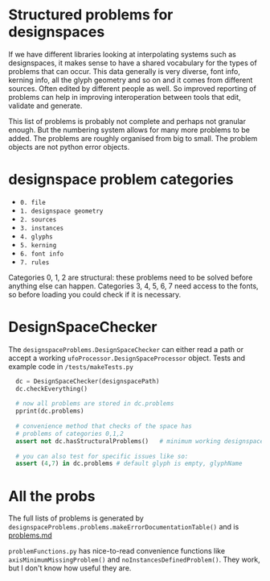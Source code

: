 # Structured problems for designspaces

If we have different libraries looking at interpolating systems such as designspaces, it makes sense to have a shared vocabulary for the types of problems that can occur. This data generally is very diverse, font info, kerning info, all the glyph geometry and so on and it comes from different sources. Often edited by different people as well. So improved reporting of problems can help in improving interoperation between tools that edit, validate and generate.

This list of problems is probably not complete and perhaps not granular enough. But the numbering system allows for many more problems to be added. The problems are roughly organised from big to small. The problem objects are not python error objects.

# designspace problem categories

  * `0. file`
  * `1. designspace geometry`
  * `2. sources`
  * `3. instances`
  * `4. glyphs`
  * `5. kerning`
  * `6. font info`
  * `7. rules`

  Categories 0, 1, 2 are structural: these problems need to be solved before anything else can happen. Categories 3, 4, 5, 6, 7 need access to the fonts, so before loading you could check if it is necessary.

# DesignSpaceChecker

The `designspaceProblems.DesignSpaceChecker` can either read a path or accept a working `ufoProcessor.DesignSpaceProcessor` object. Tests and example code in `/tests/makeTests.py`

``` python
  dc = DesignSpaceChecker(designspacePath)
  dc.checkEverything()
  
  # now all problems are stored in dc.problems
  pprint(dc.problems)
  
  # convenience method that checks of the space has
  # problems of categories 0,1,2
  assert not dc.hasStructuralProblems()   # minimum working designspace, ready for fonts
  
  # you can also test for specific issues like so:
  assert (4,7) in dc.problems # default glyph is empty, glyphName
```

# All the probs

The full lists of problems is generated by `designspaceProblems.problems.makeErrorDocumentationTable()` and is [problems.md](problems.md)

`problemFunctions.py` has nice-to-read convenience functions like `axisMinimumMissingProblem()` and `noInstancesDefinedProblem()`. They work, but I don't know how useful they are.

